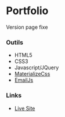 # Portfolio
Version page fixe

### Outils
- HTML5
- CSS3
- Javascript/JQuery
- [MaterializeCss](https://materializecss.com/)
- [EmailJs](https://www.emailjs.com/)

### Links

- [Live Site](https://charlottesaidi.github.io/portfolio/)  
